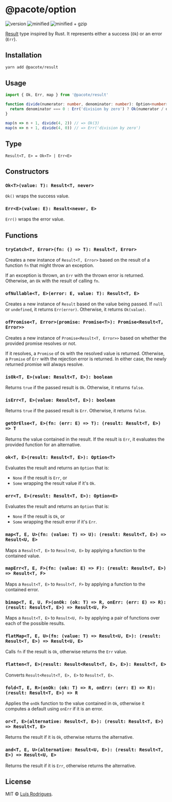 # @pacote/option

![version](https://badgen.net/npm/v/@pacote/result)
![minified](https://badgen.net/bundlephobia/min/@pacote/result)
![minified + gzip](https://badgen.net/bundlephobia/minzip/@pacote/result)

[Result](https://doc.rust-lang.org/std/result/enum.Result.html) type inspired by Rust. It represents either a success (`Ok`) or an error (`Err`).

## Installation

```bash
yarn add @pacote/result
```

## Usage

```typescript
import { Ok, Err, map } from '@pacote/result'

function divide(numerator: number, denominator: number): Option<number> {
  return denominator === 0 : Err('division by zero') ? Ok(numerator / denominator)
}

map(n => n + 1, divide(4, 2)) // => Ok(3)
map(n => n + 1, divide(4, 0)) // => Err('division by zero')
```

## Type

`Result<T, E> = Ok<T> | Err<E>`

## Constructors

### `Ok<T>(value: T): Result<T, never>`

`Ok()` wraps the success value.

### `Err<E>(value: E): Result<never, E>`

`Err()` wraps the error value.

## Functions

### `tryCatch<T, Error>(fn: () => T): Result<T, Error>`

Creates a new instance of `Result<T, Error>` based on the result of a function
`fn` that might throw an exception.

If an exception is thrown, an `Err` with the thrown error is returned.
Otherwise, an `Ok` with the result of calling `fn`.

### `ofNullable<T, E>(error: E, value: T): Result<T, E>`

Creates a new instance of `Result` based on the value being passed. If `null` or
`undefined`, it returns `Err(error)`. Otherwise, it returns `Ok(value)`.

### `ofPromise<T, Error>(promise: Promise<T>): Promise<Result<T, Error>>`

Creates a new instance of `Promise<Result<T, Error>>` based on whether the
provided promise resolves or not.

If it resolves, a `Promise` of `Ok` with the resolved value is returned.
Otherwise, a `Promise` of `Err` with the rejection error is returned. In either
case, the newly returned promise will always resolve.

### `isOk<T, E>(value: Result<T, E>): boolean`

Returns `true` if the passed result is `Ok`. Otherwise, it returns `false`.

### `isErr<T, E>(value: Result<T, E>): boolean`

Returns `true` if the passed result is `Err`. Otherwise, it returns `false`.

### `getOrElse<T, E>(fn: (err: E) => T): (result: Result<T, E>) => T`

Returns the value contained in the result. If the result is `Err`, it evaluates
the provided function for an alternative.

### `ok<T, E>(result: Result<T, E>): Option<T>`

Evaluates the result and returns an `Option` that is:

- `None` if the result is `Err`, or
- `Some` wrapping the result value if it's `Ok`.

### `err<T, E>(result: Result<T, E>): Option<E>`

Evaluates the result and returns an `Option` that is:

- `None` if the result is `Ok`, or
- `Some` wrapping the result error if it's `Err`.

### `map<T, E, U>(fn: (value: T) => U): (result: Result<T, E>) => Result<U, E>`

Maps a `Result<T, E>` to `Result<U, E>` by applying a function to the contained
value.

### `mapErr<T, E, F>(fn: (value: E) => F): (result: Result<T, E>) => Result<T, F>`

Maps a `Result<T, E>` to `Result<T, F>` by applying a function to the contained
error.

### `bimap<T, E, U, F>(onOk: (ok: T) => R, onErr: (err: E) => R): (result: Result<T, E>) => Result<U, F>`

Maps a `Result<T, E>` to `Result<U, F>` by applying a pair of functions over
each of the possible results.

### `flatMap<T, E, U>(fn: (value: T) => Result<U, E>): (result: Result<T, E>) => Result<U, E>`

Calls `fn` if the result is `Ok`, otherwise returns the `Err` value.

### `flatten<T, E>(result: Result<Result<T, E>, E>): Result<T, E>`

Converts `Result<Result<T, E>, E>` to `Result<T, E>`.

### `fold<T, E, R>(onOk: (ok: T) => R, onErr: (err: E) => R): (result: Result<T, E>) => R`

Applies the `onOk` function to the value contained in `Ok`, otherwise it
computes a default using `onErr` if it is an error.

### `or<T, E>(alternative: Result<T, E>): (result: Result<T, E>) => Result<T, E>`

Returns the result if it is `Ok`, otherwise returns the alternative.

### `and<T, E, U>(alternative: Result<U, E>): (result: Result<T, E>) => Result<U, E>`

Returns the result if it is `Err`, otherwise returns the alternative.

## License

MIT © [Luís Rodrigues](https://goblindegook.com).
